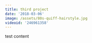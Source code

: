 ```yaml
---
title: third project
date: '2018-03-06'
image: /assets/80s-quiff-hairstyle.jpg
videoid: '246961358'
---
```

test content
